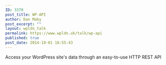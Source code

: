 ```yaml
---
ID: 3370
post_title: WP-API
author: Dan Maby
post_excerpt: ""
layout: wpldn_talk
permalink: https://www.wpldn.uk/talk/wp-api
published: true
post_date: 2014-10-01 16:55:43
---
```

Access your WordPress site's data through an easy-to-use HTTP REST API